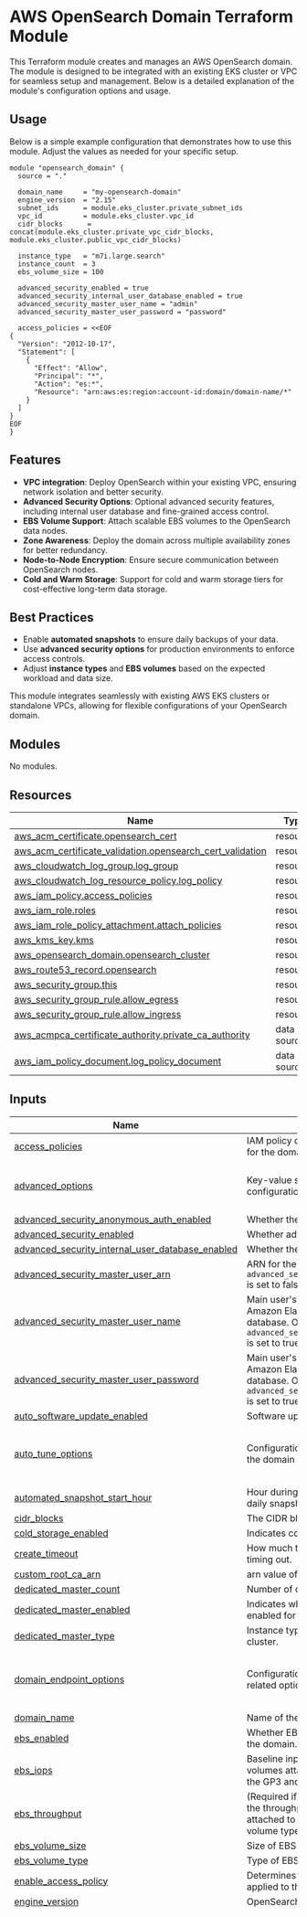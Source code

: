 # AWS OpenSearch Domain Terraform Module

This Terraform module creates and manages an AWS OpenSearch domain. The module is designed to be integrated with an existing EKS cluster or VPC for seamless setup and management. Below is a detailed explanation of the module's configuration options and usage.

## Usage

Below is a simple example configuration that demonstrates how to use this module. Adjust the values as needed for your specific setup.

```hcl
module "opensearch_domain" {
  source = "."

  domain_name     = "my-opensearch-domain"
  engine_version  = "2.15"
  subnet_ids      = module.eks_cluster.private_subnet_ids
  vpc_id          = module.eks_cluster.vpc_id
  cidr_blocks      = concat(module.eks_cluster.private_vpc_cidr_blocks, module.eks_cluster.public_vpc_cidr_blocks)

  instance_type   = "m7i.large.search"
  instance_count  = 3
  ebs_volume_size = 100

  advanced_security_enabled = true
  advanced_security_internal_user_database_enabled = true
  advanced_security_master_user_name = "admin"
  advanced_security_master_user_password = "password"

  access_policies = <<EOF
{
  "Version": "2012-10-17",
  "Statement": [
    {
      "Effect": "Allow",
      "Principal": "*",
      "Action": "es:*",
      "Resource": "arn:aws:es:region:account-id:domain/domain-name/*"
    }
  ]
}
EOF
}
```

## Features

- **VPC integration**: Deploy OpenSearch within your existing VPC, ensuring network isolation and better security.
- **Advanced Security Options**: Optional advanced security features, including internal user database and fine-grained access control.
- **EBS Volume Support**: Attach scalable EBS volumes to the OpenSearch data nodes.
- **Zone Awareness**: Deploy the domain across multiple availability zones for better redundancy.
- **Node-to-Node Encryption**: Ensure secure communication between OpenSearch nodes.
- **Cold and Warm Storage**: Support for cold and warm storage tiers for cost-effective long-term data storage.

## Best Practices

- Enable **automated snapshots** to ensure daily backups of your data.
- Use **advanced security options** for production environments to enforce access controls.
- Adjust **instance types** and **EBS volumes** based on the expected workload and data size.

This module integrates seamlessly with existing AWS EKS clusters or standalone VPCs, allowing for flexible configurations of your OpenSearch domain.

<!-- BEGIN_TF_DOCS -->
## Modules

No modules.
## Resources

| Name | Type |
|------|------|
| [aws_acm_certificate.opensearch_cert](https://registry.terraform.io/providers/hashicorp/aws/latest/docs/resources/acm_certificate) | resource |
| [aws_acm_certificate_validation.opensearch_cert_validation](https://registry.terraform.io/providers/hashicorp/aws/latest/docs/resources/acm_certificate_validation) | resource |
| [aws_cloudwatch_log_group.log_group](https://registry.terraform.io/providers/hashicorp/aws/latest/docs/resources/cloudwatch_log_group) | resource |
| [aws_cloudwatch_log_resource_policy.log_policy](https://registry.terraform.io/providers/hashicorp/aws/latest/docs/resources/cloudwatch_log_resource_policy) | resource |
| [aws_iam_policy.access_policies](https://registry.terraform.io/providers/hashicorp/aws/latest/docs/resources/iam_policy) | resource |
| [aws_iam_role.roles](https://registry.terraform.io/providers/hashicorp/aws/latest/docs/resources/iam_role) | resource |
| [aws_iam_role_policy_attachment.attach_policies](https://registry.terraform.io/providers/hashicorp/aws/latest/docs/resources/iam_role_policy_attachment) | resource |
| [aws_kms_key.kms](https://registry.terraform.io/providers/hashicorp/aws/latest/docs/resources/kms_key) | resource |
| [aws_opensearch_domain.opensearch_cluster](https://registry.terraform.io/providers/hashicorp/aws/latest/docs/resources/opensearch_domain) | resource |
| [aws_route53_record.opensearch](https://registry.terraform.io/providers/hashicorp/aws/latest/docs/resources/route53_record) | resource |
| [aws_security_group.this](https://registry.terraform.io/providers/hashicorp/aws/latest/docs/resources/security_group) | resource |
| [aws_security_group_rule.allow_egress](https://registry.terraform.io/providers/hashicorp/aws/latest/docs/resources/security_group_rule) | resource |
| [aws_security_group_rule.allow_ingress](https://registry.terraform.io/providers/hashicorp/aws/latest/docs/resources/security_group_rule) | resource |
| [aws_acmpca_certificate_authority.private_ca_authority](https://registry.terraform.io/providers/hashicorp/aws/latest/docs/data-sources/acmpca_certificate_authority) | data source |
| [aws_iam_policy_document.log_policy_document](https://registry.terraform.io/providers/hashicorp/aws/latest/docs/data-sources/iam_policy_document) | data source |
## Inputs

| Name | Description | Type | Default | Required |
|------|-------------|------|---------|:--------:|
| <a name="input_access_policies"></a> [access\_policies](#input\_access\_policies) | IAM policy document specifying the access policies for the domain. | `string` | `"{}"` | no |
| <a name="input_advanced_options"></a> [advanced\_options](#input\_advanced\_options) | Key-value string pairs to specify advanced configuration options. | `map(any)` | <pre>{<br/>  "rest.action.multi.allow_explicit_index": true<br/>}</pre> | no |
| <a name="input_advanced_security_anonymous_auth_enabled"></a> [advanced\_security\_anonymous\_auth\_enabled](#input\_advanced\_security\_anonymous\_auth\_enabled) | Whether the anonymous auth is enabled. | `bool` | `false` | no |
| <a name="input_advanced_security_enabled"></a> [advanced\_security\_enabled](#input\_advanced\_security\_enabled) | Whether advanced security is enabled. | `bool` | `false` | no |
| <a name="input_advanced_security_internal_user_database_enabled"></a> [advanced\_security\_internal\_user\_database\_enabled](#input\_advanced\_security\_internal\_user\_database\_enabled) | Whether the internal user database is enabled. | `bool` | `false` | no |
| <a name="input_advanced_security_master_user_arn"></a> [advanced\_security\_master\_user\_arn](#input\_advanced\_security\_master\_user\_arn) | ARN for the main user. Only specify if `advanced_security_internal_user_database_enabled` is set to false. | `string` | `""` | no |
| <a name="input_advanced_security_master_user_name"></a> [advanced\_security\_master\_user\_name](#input\_advanced\_security\_master\_user\_name) | Main user's username, which is stored in the Amazon Elasticsearch Service domain's internal database. Only specify if `advanced_security_internal_user_database_enabled` is set to true. | `string` | `"opensearch-admin"` | no |
| <a name="input_advanced_security_master_user_password"></a> [advanced\_security\_master\_user\_password](#input\_advanced\_security\_master\_user\_password) | Main user's password, which is stored in the Amazon Elasticsearch Service domain's internal database. Only specify if `advanced_security_internal_user_database_enabled` is set to true. | `string` | `""` | no |
| <a name="input_auto_software_update_enabled"></a> [auto\_software\_update\_enabled](#input\_auto\_software\_update\_enabled) | Software update auto for the domain. | `bool` | `false` | no |
| <a name="input_auto_tune_options"></a> [auto\_tune\_options](#input\_auto\_tune\_options) | Configuration block for the Auto-Tune options of the domain | `any` | <pre>{<br/>  "desired_state": "DISABLED",<br/>  "rollback_on_disable": "NO_ROLLBACK"<br/>}</pre> | no |
| <a name="input_automated_snapshot_start_hour"></a> [automated\_snapshot\_start\_hour](#input\_automated\_snapshot\_start\_hour) | Hour during which the service takes an automated daily snapshot of the indices in the domain. | `number` | `0` | no |
| <a name="input_cidr_blocks"></a> [cidr\_blocks](#input\_cidr\_blocks) | The CIDR blocks to allow access from and to. | `list(string)` | n/a | yes |
| <a name="input_cold_storage_enabled"></a> [cold\_storage\_enabled](#input\_cold\_storage\_enabled) | Indicates cold storage is enabled. | `bool` | `false` | no |
| <a name="input_create_timeout"></a> [create\_timeout](#input\_create\_timeout) | How much time to wait for the creation before timing out. | `string` | `"2h"` | no |
| <a name="input_custom_root_ca_arn"></a> [custom\_root\_ca\_arn](#input\_custom\_root\_ca\_arn) | arn value of the root ca | `string` | n/a | yes |
| <a name="input_dedicated_master_count"></a> [dedicated\_master\_count](#input\_dedicated\_master\_count) | Number of dedicated master nodes in the cluster. | `number` | `3` | no |
| <a name="input_dedicated_master_enabled"></a> [dedicated\_master\_enabled](#input\_dedicated\_master\_enabled) | Indicates whether dedicated master nodes are enabled for the cluster. | `bool` | `true` | no |
| <a name="input_dedicated_master_type"></a> [dedicated\_master\_type](#input\_dedicated\_master\_type) | Instance type of the dedicated master nodes in the cluster. | `string` | `"m5.large.search"` | no |
| <a name="input_domain_endpoint_options"></a> [domain\_endpoint\_options](#input\_domain\_endpoint\_options) | Configuration block for domain endpoint HTTP(S) related options | `any` | <pre>{<br/>  "enforce_https": true,<br/>  "tls_security_policy": "Policy-Min-TLS-1-2-2019-07"<br/>}</pre> | no |
| <a name="input_domain_name"></a> [domain\_name](#input\_domain\_name) | Name of the domain. | `string` | n/a | yes |
| <a name="input_ebs_enabled"></a> [ebs\_enabled](#input\_ebs\_enabled) | Whether EBS volumes are attached to data nodes in the domain. | `bool` | `true` | no |
| <a name="input_ebs_iops"></a> [ebs\_iops](#input\_ebs\_iops) | Baseline input/output (I/O) performance of EBS volumes attached to data nodes. Applicable only for the GP3 and Provisioned IOPS EBS volume types. | `number` | `3000` | no |
| <a name="input_ebs_throughput"></a> [ebs\_throughput](#input\_ebs\_throughput) | (Required if `ebs_volume_type` is set to gp3) Specifies the throughput (in MiB/s) of the EBS volumes attached to data nodes. Applicable only for the gp3 volume type. | `number` | `125` | no |
| <a name="input_ebs_volume_size"></a> [ebs\_volume\_size](#input\_ebs\_volume\_size) | Size of EBS volumes attached to data nodes. | `number` | `64` | no |
| <a name="input_ebs_volume_type"></a> [ebs\_volume\_type](#input\_ebs\_volume\_type) | Type of EBS volumes attached to data nodes. | `string` | `"gp3"` | no |
| <a name="input_enable_access_policy"></a> [enable\_access\_policy](#input\_enable\_access\_policy) | Determines whether an access policy will be applied to the domain | `bool` | `true` | no |
| <a name="input_engine_version"></a> [engine\_version](#input\_engine\_version) | OpenSearch version for the domain. | `string` | `"2.15"` | no |
| <a name="input_iam_roles_with_policies"></a> [iam\_roles\_with\_policies](#input\_iam\_roles\_with\_policies) | List of roles with their trust and access policies | <pre>list(object({<br/>    # Name of the Role to create<br/>    role_name = string<br/><br/>    # Assume role trust policy for this Aurora role as a json string<br/>    trust_policy = string<br/><br/>    # Access policy for Aurora allowing access as a json string<br/>    # see https://docs.aws.amazon.com/AmazonRDS/latest/AuroraUserGuide/UsingWithRDS.IAMDBAuth.IAMPolicy.html<br/>    # Example:<br/>    #   [<br/>    #     {<br/>    #     role_name      = "OpenSearchRole"<br/>    #     trust_policy   =<br/>    # {<br/>    #   "Version": "2012-10-17",<br/>    #   "Statement": [<br/>    #     {<br/>    #       "Effect": "Allow",<br/>    #       "Principal": {<br/>    #         "Federated": "arn:aws:iam::<YOUR-ACCOUNT-ID>:oidc-provider/oidc.eks.<YOUR-REGION>.amazonaws.com/id/<YOUR-OIDC-ID>"<br/>    #       },<br/>    #       "Action": "sts:AssumeRoleWithWebIdentity",<br/>    #       "Condition": {<br/>    #         "StringEquals": {<br/>    #           "oidc.eks.<YOUR-REGION>.amazonaws.com/id/<YOUR-OIDC-PROVIDER-ID>:sub": "system:serviceaccount:<YOUR-NAMESPACE>:<YOUR-SA-NAME>"<br/>    #         }<br/>    #       }<br/>    #     }<br/>    #   ]<br/>    # }<br/>    #<br/>    #     access_policy  =<br/>    # {<br/>    #   "Version": "2012-10-17",<br/>    #   "Statement": [<br/>    #     {<br/>    #       "Effect": "Allow",<br/>    #       "Action": [<br/>    #         "es:DescribeElasticsearchDomains",<br/>    #         "es:DescribeElasticsearchInstanceTypeLimits",<br/>    #         "es:DescribeReservedElasticsearchInstanceOfferings",<br/>    #         "es:DescribeReservedElasticsearchInstances",<br/>    #         "es:GetCompatibleElasticsearchVersions",<br/>    #         "es:ListDomainNames",<br/>    #         "es:ListElasticsearchInstanceTypes",<br/>    #         "es:ListElasticsearchVersions",<br/>    #         "es:DescribeElasticsearchDomain",<br/>    #         "es:DescribeElasticsearchDomainConfig",<br/>    #         "es:ESHttpGet",<br/>    #         "es:ESHttpHead",<br/>    #         "es:GetUpgradeHistory",<br/>    #         "es:GetUpgradeStatus",<br/>    #         "es:ListTags",<br/>    #         "es:AddTags",<br/>    #         "es:RemoveTags",<br/>    #         "es:ESHttpDelete",<br/>    #         "es:ESHttpPost",<br/>    #         "es:ESHttpPut"<br/>    #       ],<br/>    #       "Resource": "arn:aws:es:<YOUR-REGION>:<YOUR-ACCOUNT-ID>:domain/<YOUR-DOMAIN-NAME>/*"<br/>    #     }<br/>    #   ]<br/>    # }<br/>    #<br/>    #   }<br/>    #   ]<br/>    access_policy = string<br/>  }))</pre> | `[]` | no |
| <a name="input_instance_count"></a> [instance\_count](#input\_instance\_count) | Number of instances in the cluster. | `number` | `3` | no |
| <a name="input_instance_type"></a> [instance\_type](#input\_instance\_type) | Instance type of data nodes in the cluster. | `string` | `"t3.small.search"` | no |
| <a name="input_ip_address_type"></a> [ip\_address\_type](#input\_ip\_address\_type) | The IP address type for the endpoint. Valid values are ipv4 and dualstack | `string` | `"ipv4"` | no |
| <a name="input_kms_key_delete_window_in_days"></a> [kms\_key\_delete\_window\_in\_days](#input\_kms\_key\_delete\_window\_in\_days) | The number of days before the KMS key is deleted after being disabled. | `number` | `7` | no |
| <a name="input_kms_key_enable_key_rotation"></a> [kms\_key\_enable\_key\_rotation](#input\_kms\_key\_enable\_key\_rotation) | Specifies whether automatic key rotation is enabled for the KMS key. | `bool` | `true` | no |
| <a name="input_kms_key_tags"></a> [kms\_key\_tags](#input\_kms\_key\_tags) | The tags to associate with the KMS key. | `map(string)` | `{}` | no |
| <a name="input_log_types"></a> [log\_types](#input\_log\_types) | The types of logs to publish to CloudWatch Logs. Example: [SEARCH\_SLOW\_LOGS, INDEX\_SLOW\_LOGS, ES\_APPLICATION\_LOGS] | `list(string)` | `[]` | no |
| <a name="input_multi_az_with_standby_enabled"></a> [multi\_az\_with\_standby\_enabled](#input\_multi\_az\_with\_standby\_enabled) | Whether a multi-AZ domain is turned on with a standby AZ. | `bool` | `false` | no |
| <a name="input_node_to_node_encryption_enabled"></a> [node\_to\_node\_encryption\_enabled](#input\_node\_to\_node\_encryption\_enabled) | Whether node to node encryption is enabled. | `bool` | `true` | no |
| <a name="input_off_peak_window_enabled"></a> [off\_peak\_window\_enabled](#input\_off\_peak\_window\_enabled) | Whether to enable off peak update | `bool` | `true` | no |
| <a name="input_security_group_ids"></a> [security\_group\_ids](#input\_security\_group\_ids) | Additional security groups used by the domain. | `list(string)` | `[]` | no |
| <a name="input_subnet_ids"></a> [subnet\_ids](#input\_subnet\_ids) | The subnet IDs to create the cluster in. For easier usage we are passing through the subnet IDs from the AWS EKS Cluster module. | `list(string)` | n/a | yes |
| <a name="input_tags"></a> [tags](#input\_tags) | Tags assigned to the domain. | `map(string)` | `{}` | no |
| <a name="input_vpc_id"></a> [vpc\_id](#input\_vpc\_id) | VPC used by the domain. | `string` | n/a | yes |
| <a name="input_warm_count"></a> [warm\_count](#input\_warm\_count) | Number of warm nodes in the cluster. | `number` | `2` | no |
| <a name="input_warm_enabled"></a> [warm\_enabled](#input\_warm\_enabled) | Warm storage is enabled. | `bool` | `false` | no |
| <a name="input_warm_type"></a> [warm\_type](#input\_warm\_type) | Instance type for the OpenSearch cluster's warm nodes. | `string` | `"ultrawarm1.medium.search"` | no |
| <a name="input_zone_awareness_availability_zone_count"></a> [zone\_awareness\_availability\_zone\_count](#input\_zone\_awareness\_availability\_zone\_count) | Number of availability zones used. | `number` | `3` | no |
| <a name="input_zone_awareness_enabled"></a> [zone\_awareness\_enabled](#input\_zone\_awareness\_enabled) | Indicates whether zone awareness is enabled. | `bool` | `true` | no |
## Outputs

| Name | Description |
|------|-------------|
| <a name="output_kms_key_arn"></a> [kms\_key\_arn](#output\_kms\_key\_arn) | The ARN of the KMS key used to encrypt the OpenSearch domain |
| <a name="output_kms_key_id"></a> [kms\_key\_id](#output\_kms\_key\_id) | The ID of the KMS key used for OpenSearch domain encryption |
| <a name="output_opensearch_cluster"></a> [opensearch\_cluster](#output\_opensearch\_cluster) | OpenSearch cluster output |
| <a name="output_opensearch_domain_arn"></a> [opensearch\_domain\_arn](#output\_opensearch\_domain\_arn) | The ARN of the OpenSearch domain |
| <a name="output_opensearch_domain_endpoint"></a> [opensearch\_domain\_endpoint](#output\_opensearch\_domain\_endpoint) | The endpoint of the OpenSearch domain |
| <a name="output_opensearch_domain_id"></a> [opensearch\_domain\_id](#output\_opensearch\_domain\_id) | The ID of the OpenSearch domain |
| <a name="output_opensearch_iam_role_access_policy_arns"></a> [opensearch\_iam\_role\_access\_policy\_arns](#output\_opensearch\_iam\_role\_access\_policy\_arns) | Map of IAM role names to their access policy ARNs |
| <a name="output_opensearch_iam_role_arns"></a> [opensearch\_iam\_role\_arns](#output\_opensearch\_iam\_role\_arns) | Map of IAM role names to their ARNs |
| <a name="output_security_group_id"></a> [security\_group\_id](#output\_security\_group\_id) | The ID of the security group used by OpenSearch |
| <a name="output_security_group_rule_egress"></a> [security\_group\_rule\_egress](#output\_security\_group\_rule\_egress) | Egress rule information for OpenSearch security group |
| <a name="output_security_group_rule_ingress"></a> [security\_group\_rule\_ingress](#output\_security\_group\_rule\_ingress) | Ingress rule information for OpenSearch security group |
<!-- END_TF_DOCS -->
